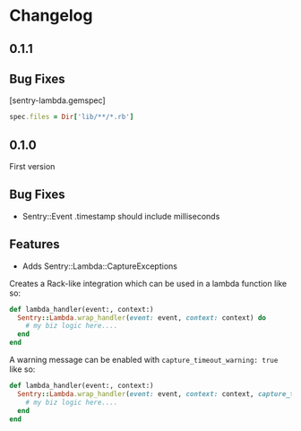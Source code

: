# Changelog

## 0.1.1
## Bug Fixes
[sentry-lambda.gemspec]
```ruby
spec.files = Dir['lib/**/*.rb']
```

## 0.1.0

First version

## Bug Fixes
* Sentry::Event .timestamp should include milliseconds

## Features

* Adds Sentry::Lambda::CaptureExceptions

Creates a Rack-like integration which can be used in a lambda
function like so:

```ruby
def lambda_handler(event:, context:)
  Sentry::Lambda.wrap_handler(event: event, context: context) do
    # my biz logic here....
  end
end
```

A warning message can be enabled with `capture_timeout_warning: true` like so:
```ruby
def lambda_handler(event:, context:)
  Sentry::Lambda.wrap_handler(event: event, context: context, capture_timeout_warning: true) do
    # my biz logic here....
  end
end
```